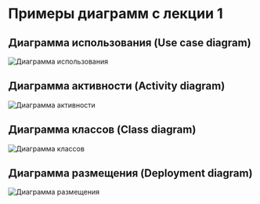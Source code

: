 # Примеры диаграмм с лекции 1

## Диаграмма использования (Use case diagram)

![Диаграмма использования](http://www.plantuml.com/plantuml/proxy?cache=no&src=https://github.com/is-uml-y25/lectures/raw/main/lecture-01/use-case-with-actor.puml)

## Диаграмма активности (Activity diagram)

![Диаграмма активности](http://www.plantuml.com/plantuml/proxy?cache=no&src=https://github.com/is-uml-y25/lectures/raw/main/lecture-01/activity.puml)

## Диаграмма классов (Class diagram)

![Диаграмма классов](http://www.plantuml.com/plantuml/proxy?cache=no&src=https://github.com/is-uml-y25/lectures/raw/main/lecture-01/class-with-note.puml)

## Диаграмма размещения (Deployment diagram)

![Диаграмма размещения](http://www.plantuml.com/plantuml/proxy?cache=no&src=https://github.com/is-uml-y25/lectures/raw/main/lecture-01/deployment.puml)
